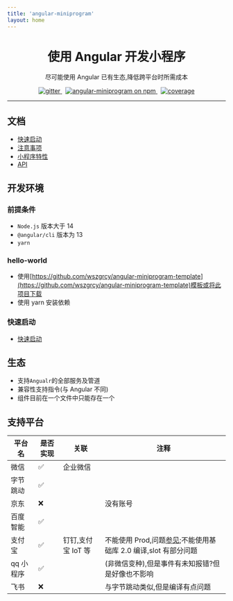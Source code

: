 ```yaml
---
title: 'angular-miniprogram'
layout: home
---
```


<h1 align="center">使用 Angular 开发小程序 </h1>

<p align="center">尽可能使用 Angular 已有生态,降低跨平台时所需成本</p>

<p align="center">
  <a href="https://gitter.im/angular-miniprogram/community?utm_source=badge&utm_medium=badge&utm_campaign=pr-badge">
    <img src="https://badges.gitter.im/angular-miniprogram/community.svg" alt="gitter" />
  </a>&nbsp;
    <a href="https://www.npmjs.com/package/angular-miniprogram">
    <img src="https://img.shields.io/npm/v/angular-miniprogram.svg?logo=npm&logoColor=fff&label=NPM+package&color=limegreen" alt="angular-miniprogram on npm" />
  </a>&nbsp;
    <a href="https://wszgrcy.github.io/angular-miniprogram/coverage/index.html">
    <img src="../assets/img/badge.svg" alt="coverage" />
  </a>

</p>


<hr>

## 文档

- [快速启动](quick-start)
- [注意事项](attention)
- [小程序特性](miniprogram-feature)
- [API](../api-doc)

## 开发环境

### 前提条件

- `Node.js` 版本大于 14
- `@angular/cli` 版本为 13
- `yarn`

### hello-world

- 使用[https://github.com/wszgrcy/angular-miniprogram-template](https://github.com/wszgrcy/angular-miniprogram-template)模板或将此项目下载
- 使用 yarn 安装依赖

### 快速启动

- [快速启动](quick-start)

## 生态

- 支持`Angualr`的全部服务及管道
- 兼容性支持指令(与 Angular 不同)
- 组件目前在一个文件中只能存在一个

## 支持平台

| 平台名    | 是否实现 | 关联               | 注释                                                                                                              |
| --------- | -------- | ------------------ | ----------------------------------------------------------------------------------------------------------------- |
| 微信      | ✅       | 企业微信           |                                                                                                                   |
| 字节跳动  | ✅       |                    |                                                                                                                   |
| 京东      | ❌       |                    | 没有账号                                                                                                          |
| 百度智能  | ✅       |                    |                                                                                                                   |
| 支付宝    | ✅       | 钉钉,支付宝 IoT 等 | 不能使用 Prod,问题[参见](https://forum.alipay.com/mini-app/post/65101060);不能使用基础库 2.0 编译,slot 有部分问题 |
| qq 小程序 | ✅       |                    | (非微信变种),但是事件有未知报错?但是好像也不影响                                                                  |
| 飞书      | ❌       |                    | 与字节跳动类似,但是编译有点问题                                                                                   |
